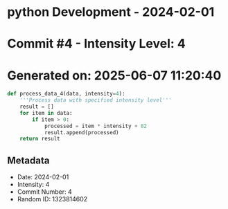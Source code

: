 ﻿# python Development - 2024-02-01
# Commit #4 - Intensity Level: 4
# Generated on: 2025-06-07 11:20:40
```python
def process_data_4(data, intensity=4):
    '''Process data with specified intensity level'''
    result = []
    for item in data:
        if item > 0:
            processed = item * intensity + 82
            result.append(processed)
    return result
```
## Metadata
- Date: 2024-02-01
- Intensity: 4
- Commit Number: 4
- Random ID: 1323814602
